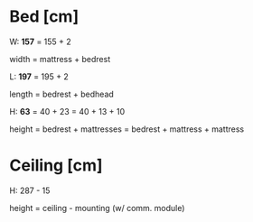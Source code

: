 # Bed [cm]

W: **157** = 155 + 2  

width = mattress + bedrest

L: **197** = 195 + 2 

length = bedrest + bedhead 

H: **63** = 40 + 23 = 40 + 13 + 10

height = bedrest + mattresses = bedrest + mattress + mattress

# Ceiling [cm]

H: 287 - 15

height = ceiling - mounting (w/ comm. module)




